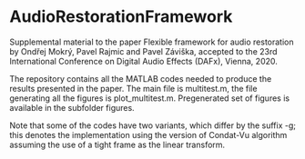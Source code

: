 # AudioRestorationFramework
 
Supplemental material to the paper Flexible framework for audio restoration by Ondřej Mokrý, Pavel Rajmic and Pavel Záviška, accepted to the 23rd International Conference on Digital Audio Effects (DAFx), Vienna, 2020.

The repository contains all the MATLAB codes needed to produce the results presented in the paper. The main file is multitest.m, the file generating all the figures is plot_multitest.m. Pregenerated set of figures is available in the subfolder figures.

Note that some of the codes have two variants, which differ by the suffix -g; this denotes the implementation using the version of Condat-Vu algorithm assuming the use of a tight frame as the linear transform.
